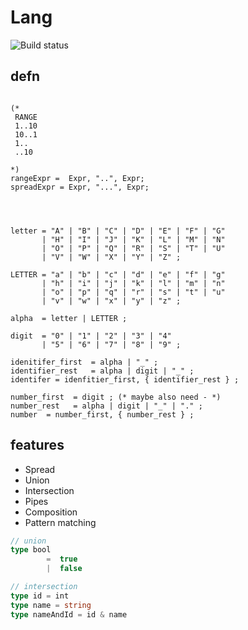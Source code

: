 # Lang
![Build status](https://github.com/SCKelemen/lang/workflows/Go/badge.svg)

## defn

```ebnf

(*
 RANGE
 1..10  
 10..1  
 1..
 ..10
  
*)
rangeExpr =  Expr, "..", Expr;  
spreadExpr = Expr, "...", Expr;  




letter = "A" | "B" | "C" | "D" | "E" | "F" | "G"
       | "H" | "I" | "J" | "K" | "L" | "M" | "N"
       | "O" | "P" | "Q" | "R" | "S" | "T" | "U"
       | "V" | "W" | "X" | "Y" | "Z" ;

LETTER = "a" | "b" | "c" | "d" | "e" | "f" | "g"  
       | "h" | "i" | "j" | "k" | "l" | "m" | "n"  
       | "o" | "p" | "q" | "r" | "s" | "t" | "u"  
       | "v" | "w" | "x" | "y" | "z" ;

alpha  = letter | LETTER ;  

digit  = "0" | "1" | "2" | "3" | "4"  
       | "5" | "6" | "7" | "8" | "9" ;

idenitifer_first  = alpha | "_" ;
identifier_rest   = alpha | digit | "_" ;
identifer = idenfitier_first, { identifier_rest } ;

number_first  = digit ; (* maybe also need - *)
number_rest   = alpha | digit | "_" | "." ;
number  = number_first, { number_rest } ;
```  


## features 

- Spread
- Union
- Intersection
- Pipes
- Composition
- Pattern matching

```ts 
// union
type bool 
        =  true
        |  false

// intersection
type id = int 
type name = string 
type nameAndId = id & name
```


```fs


```